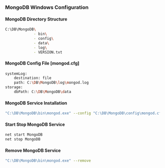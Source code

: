 ### MongoDB Windows Configuration
#### MongoDB Directory Structure
```sh
C:\DB\MongoDB\
             - bin\
             - config\
             - data\
             - log\
             - VERSION.txt
```
#### MongoDB Config File [mongod.cfg]
```sh
systemLog:
    destination: file
    path: C:\DB\MongoDB\log\mongod.log
storage:
    dbPath: C:\DB\MongoDB\data
```

#### MongoDB Service Installation
```sh
"C:\DB\MongoDB\bin\mongod.exe" --config "C:\DB\MongoDB\config\mongod.cfg" --install
```

#### Start Stop MongoDB Service
```sh
net start MongoDB
net stop MongoDB
```

#### Remove MongoDB Service
```sh
"C:\DB\MongoDB\bin\mongod.exe" --remove
````
